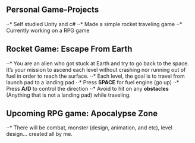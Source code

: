 ## Personal Game-Projects
⋅⋅* Self studied Unity and c#
⋅⋅* Made a simple rocket traveling game
⋅⋅* Currently working on a RPG game

## Rocket Game: Escape From Earth
⋅⋅* You are an alien who got stuck at Earth and try to go back to the space. It’s your mission to ascend each level without crashing nor running out of fuel in order to reach the surface.
⋅⋅* Each level, the goal is to travel from launch pad to a landing pad
⋅⋅* Press **SPACE** for fuel engine (go up)
⋅⋅* Press **A/D** to control the direction
⋅⋅* Avoid to hit on any **obstacles** (Anything that is not a landing pad) while traveling.

## Upcoming RPG game: Apocalypse Zone
⋅⋅* There will be combat, monster (design, animation, and etc), level design... created all by me.
